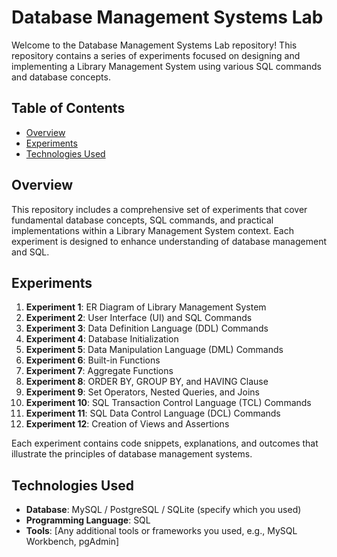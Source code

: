 # Database Management Systems Lab

Welcome to the Database Management Systems Lab repository! This repository contains a series of experiments focused on designing and implementing a Library Management System using various SQL commands and database concepts.

## Table of Contents

- [Overview](#overview)
- [Experiments](#experiments)
- [Technologies Used](#technologies-used)


## Overview

This repository includes a comprehensive set of experiments that cover fundamental database concepts, SQL commands, and practical implementations within a Library Management System context. Each experiment is designed to enhance understanding of database management and SQL.

## Experiments

1. **Experiment 1**: ER Diagram of Library Management System
2. **Experiment 2**: User Interface (UI) and SQL Commands
3. **Experiment 3**: Data Definition Language (DDL) Commands
4. **Experiment 4**: Database Initialization
5. **Experiment 5**: Data Manipulation Language (DML) Commands
6. **Experiment 6**: Built-in Functions
7. **Experiment 7**: Aggregate Functions
8. **Experiment 8**: ORDER BY, GROUP BY, and HAVING Clause
9. **Experiment 9**: Set Operators, Nested Queries, and Joins
10. **Experiment 10**: SQL Transaction Control Language (TCL) Commands
11. **Experiment 11**: SQL Data Control Language (DCL) Commands
12. **Experiment 12**: Creation of Views and Assertions

Each experiment contains code snippets, explanations, and outcomes that illustrate the principles of database management systems.

## Technologies Used

- **Database**: MySQL / PostgreSQL / SQLite (specify which you used)
- **Programming Language**: SQL
- **Tools**: [Any additional tools or frameworks you used, e.g., MySQL Workbench, pgAdmin]


